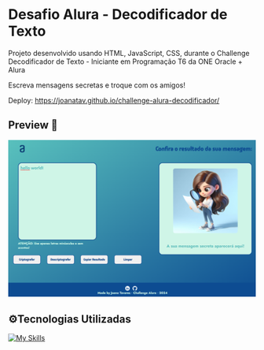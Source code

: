 # Desafio Alura - Decodificador de Texto
Projeto desenvolvido usando HTML, JavaScript, CSS, durante o Challenge Decodificador de Texto - Iniciante em Programação T6 da ONE Oracle + Alura 

Escreva mensagens secretas e troque com os amigos!


Deploy: https://joanatav.github.io/challenge-alura-decodificador/


<h2>Preview 👀 </h2>

<img src="assets/preview.decodificador.de.texto.png">



<h2>⚙️Tecnologias Utilizadas</h2>

[![My Skills](https://skillicons.dev/icons?i=html,js,css,vscode)](https://skillicons.dev)

